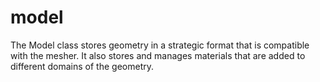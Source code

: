 # model

The Model class stores geometry in a strategic format that is compatible with the mesher. It also stores and manages materials
that are added to different domains of the geometry.